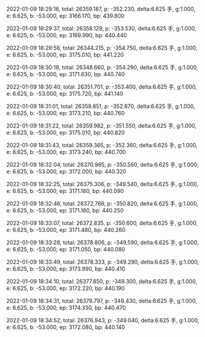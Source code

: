 2022-01-09 18:29:16, total: 26359.187, p: -352.230, delta:6.625 手, g:1.000, e: 6.625, b: -53.000, ep: 3166.170, bp: 439.800

2022-01-09 18:29:37, total: 26358.129, p: -353.530, delta:6.625 手, g:1.000, e: 6.625, b: -53.000, ep: 3169.990, bp: 440.440

2022-01-09 18:29:58, total: 26344.215, p: -354.750, delta:6.625 手, g:1.000, e: 6.625, b: -53.000, ep: 3175.010, bp: 441.220

2022-01-09 18:30:18, total: 26348.660, p: -354.290, delta:6.625 手, g:1.000, e: 6.625, b: -53.000, ep: 3171.630, bp: 440.740

2022-01-09 18:30:40, total: 26351.701, p: -353.400, delta:6.625 手, g:1.000, e: 6.625, b: -53.000, ep: 3175.720, bp: 441.140

2022-01-09 18:31:01, total: 26359.851, p: -352.870, delta:6.625 手, g:1.000, e: 6.625, b: -53.000, ep: 3173.210, bp: 440.760

2022-01-09 18:31:22, total: 26359.982, p: -351.550, delta:6.625 手, g:1.000, e: 6.625, b: -53.000, ep: 3175.010, bp: 440.820

2022-01-09 18:31:43, total: 26359.365, p: -352.360, delta:6.625 手, g:1.000, e: 6.625, b: -53.000, ep: 3173.240, bp: 440.700

2022-01-09 18:32:04, total: 26370.965, p: -350.560, delta:6.625 手, g:1.000, e: 6.625, b: -53.000, ep: 3172.000, bp: 440.320

2022-01-09 18:32:25, total: 26375.306, p: -349.540, delta:6.625 手, g:1.000, e: 6.625, b: -53.000, ep: 3171.180, bp: 440.090

2022-01-09 18:32:46, total: 26372.766, p: -350.820, delta:6.625 手, g:1.000, e: 6.625, b: -53.000, ep: 3171.180, bp: 440.250

2022-01-09 18:33:07, total: 26372.835, p: -350.600, delta:6.625 手, g:1.000, e: 6.625, b: -53.000, ep: 3171.480, bp: 440.260

2022-01-09 18:33:28, total: 26378.806, p: -349.590, delta:6.625 手, g:1.000, e: 6.625, b: -53.000, ep: 3171.050, bp: 440.080

2022-01-09 18:33:49, total: 26378.333, p: -349.290, delta:6.625 手, g:1.000, e: 6.625, b: -53.000, ep: 3173.990, bp: 440.410

2022-01-09 18:34:10, total: 26377.850, p: -349.300, delta:6.625 手, g:1.000, e: 6.625, b: -53.000, ep: 3172.220, bp: 440.190

2022-01-09 18:34:31, total: 26378.797, p: -349.430, delta:6.625 手, g:1.000, e: 6.625, b: -53.000, ep: 3174.330, bp: 440.470

2022-01-09 18:34:52, total: 26376.943, p: -349.040, delta:6.625 手, g:1.000, e: 6.625, b: -53.000, ep: 3172.080, bp: 440.140